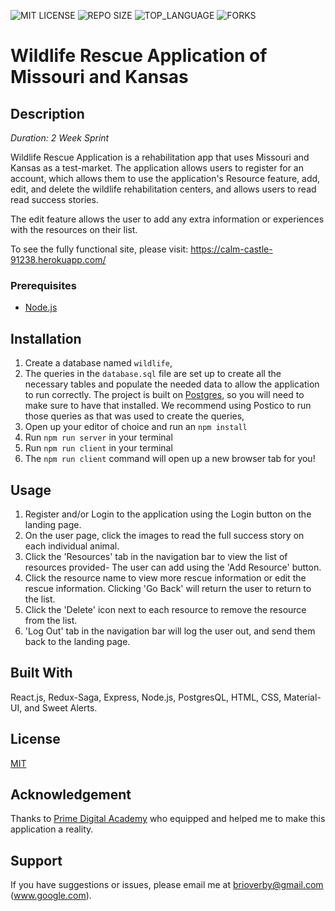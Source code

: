 
![MIT LICENSE](https://img.shields.io/github/license/scottbromander/the_marketplace.svg?style=flat-square)
![REPO SIZE](https://img.shields.io/github/repo-size/scottbromander/the_marketplace.svg?style=flat-square)
![TOP_LANGUAGE](https://img.shields.io/github/languages/top/scottbromander/the_marketplace.svg?style=flat-square)
![FORKS](https://img.shields.io/github/forks/scottbromander/the_marketplace.svg?style=social)

# Wildlife Rescue Application of Missouri and Kansas

## Description
_Duration: 2 Week Sprint_

Wildlife Rescue Application is a rehabilitation app that uses Missouri and Kansas as a test-market. The application allows users to register for an account, which allows them to use the application's Resource feature, add, edit, and delete the wildlife rehabilitation centers, and allows users to read read success stories.

The edit feature allows the user to add any extra information or experiences with the resources on their list.

To see the fully functional site, please visit: https://calm-castle-91238.herokuapp.com/

### Prerequisites
- [Node.js](https://nodejs.org/en/)

## Installation
1. Create a database named `wildlife`,
2. The queries in the `database.sql` file are set up to create all the necessary tables and populate the needed data to allow the application to run correctly. The project is built on [Postgres](https://www.postgresql.org/download/), so you will need to make sure to have that installed. We recommend using Postico to run those queries as that was used to create the queries, 
3. Open up your editor of choice and run an `npm install`
4. Run `npm run server` in your terminal
5. Run `npm run client` in your terminal
6. The `npm run client` command will open up a new browser tab for you!

## Usage
1. Register and/or Login to the application using the Login button on the landing page.
2. On the user page, click the images to read the full success story on each individual animal.
3. Click the 'Resources' tab in the navigation bar to view the list of resources provided- The user can add using the 'Add Resource' button.
4. Click the resource name to view more rescue information or edit the rescue information. Clicking 'Go Back' will return the user to return to the list.
5. Click the 'Delete' icon next to each resource to remove the resource from the list.
6. 'Log Out' tab in the navigation bar will log the user out, and send them back to the landing page.


## Built With
React.js,
Redux-Saga,
Express,
Node.js,
PostgresQL,
HTML,
CSS,
Material-UI,
and Sweet Alerts.

## License
[MIT](https://choosealicense.com/licenses/mit/)

## Acknowledgement
Thanks to [Prime Digital Academy](www.primeacademy.io) who equipped and helped me to make this application a reality.

## Support
If you have suggestions or issues, please email me at brioverby@gmail.com (www.google.com).
